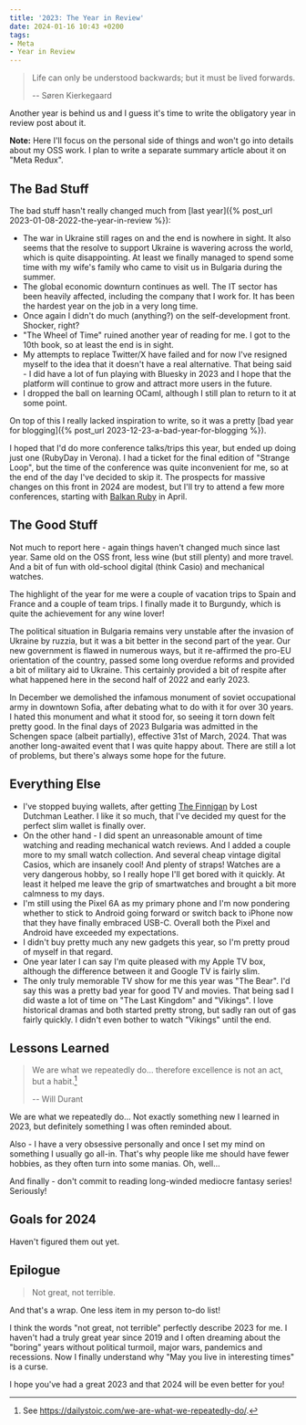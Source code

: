 ```yaml
---
title: '2023: The Year in Review'
date: 2024-01-16 10:43 +0200
tags:
- Meta
- Year in Review
---
```


> Life can only be understood backwards; but it must be lived forwards.
>
> -- Søren Kierkegaard

Another year is behind us and I guess it's time to write the
obligatory year in review post about it.

**Note:** Here I'll focus on the personal side of things and won't go into details about my OSS work. I plan to write a separate summary article about it on "Meta Redux".

## The Bad Stuff

The bad stuff hasn't really changed much from [last year]({% post_url 2023-01-08-2022-the-year-in-review %}):

- The war in Ukraine still rages on and the end is nowhere in sight. It also seems that the resolve to support Ukraine is wavering across the world, which is quite disappointing. At least we finally managed to spend some time with my wife's family who came to visit us in Bulgaria during the summer.
- The global economic downturn continues as well. The IT sector has been heavily affected, including the company that I work for. It has been the hardest year on the job in a very long time.
- Once again I didn't do much (anything?) on the self-development front. Shocker, right?
- "The Wheel of Time" ruined another year of reading for me. I got to the 10th book, so at least the end is in sight.
- My attempts to replace Twitter/X have failed and for now I've resigned myself to the idea that it doesn't have a real alternative. That being said - I did have a lot of fun playing with Bluesky in 2023 and I hope that the platform will continue to grow and attract more users in the future.
- I dropped the ball on learning OCaml, although I still plan to return to it at some point.

On top of this I really lacked inspiration to write, so it was a pretty [bad year for blogging]({% post_url 2023-12-23-a-bad-year-for-blogging %}).

I hoped that I'd do more conference talks/trips this year, but ended up doing
just one (RubyDay in Verona). I had a ticket for the final edition of "Strange
Loop", but the time of the conference was quite inconvenient for me, so at the end of
the day I've decided to skip it. The prospects for massive changes on this front
in 2024 are modest, but I'll try to attend a few more conferences, starting with
[Balkan Ruby](https://balkanruby.com/) in April.

## The Good Stuff

Not much to report here - again things haven't changed much since last
year. Same old on the OSS front, less wine (but still plenty) and more
travel. And a bit of fun with old-school digital (think Casio) and mechanical
watches.

The highlight of the year for me were a couple of vacation trips to Spain and
France and a couple of team trips. I finally made it to Burgundy, which is quite
the achievement for any wine lover!

The political situation in Bulgaria remains very unstable after the invasion of
Ukraine by ruzzia, but it was a bit better in the second part of the year. Our
new government is flawed in numerous ways, but it re-affirmed the pro-EU
orientation of the country, passed some long overdue reforms and provided a bit
of military aid to Ukraine. This certainly provided a bit of respite after what
happened here in the second half of 2022 and early 2023.

In December we demolished the infamous monument of soviet occupational army in
downtown Sofia, after debating what to do with it for over 30 years. I hated
this monument and what it stood for, so seeing it torn down felt pretty good. In
the final days of 2023 Bulgaria was admitted in the Schengen space (albeit
partially), effective 31st of March, 2024. That was another long-awaited event
that I was quite happy about. There are still a lot of problems, but there's
always some hope for the future.

## Everything Else

- I've stopped buying wallets, after getting [The Finnigan](https://www.lostdutchmanleather.com/products/the-finnigan) by Lost Dutchman Leather. I like it so much, that I've decided my quest for the perfect slim wallet is finally over.
- On the other hand - I did spent an unreasonable amount of time watching and reading mechanical watch reviews. And I added a couple more to my small watch collection. And several cheap vintage digital Casios, which are insanely cool! And plenty of straps! Watches are a very dangerous hobby, so I really hope I'll get bored with it quickly. At least it helped me leave the grip of smartwatches and brought a bit more calmness to my days.
- I'm still using the Pixel 6A as my primary phone and I'm now pondering whether to stick to Android going forward or switch back to iPhone now that they have finally embraced USB-C. Overall both the Pixel and Android have exceeded my expectations.
- I didn't buy pretty much any new gadgets this year, so I'm pretty proud of myself in that regard.
- One year later I can say I'm quite pleased with my Apple TV box, although the difference between it and Google TV is fairly slim.
- The only truly memorable TV show for me this year was "The Bear". I'd say this was a pretty bad year for good TV and movies. That being sad I did waste a lot of time on "The Last Kingdom" and "Vikings". I love historical dramas and both started pretty strong, but sadly ran out of gas fairly quickly. I didn't even bother to watch "Vikings" until the end.

## Lessons Learned

> We are what we repeatedly do... therefore excellence is not an act, but a habit.[^1]
>
> -- Will Durant

We are what we repeatedly do... Not exactly something new I learned in 2023, but definitely something I was often reminded about.

Also - I have a very obsessive personally and once I set my mind on something I usually go all-in. That's why people like me should have fewer hobbies, as they often turn into some manias. Oh, well...

And finally - don't commit to reading long-winded mediocre fantasy series! Seriously!

## Goals for 2024

Haven't figured them out yet.

## Epilogue

> Not great, not terrible.

And that's a wrap. One less item in my person to-do list!

I think the words "not great, not terrible" perfectly describe 2023 for me. I
haven't had a truly great year since 2019 and I often dreaming about the
"boring" years without political turmoil, major wars, pandemics and recessions.
Now I finally understand why "May you live in interesting times" is a curse.

I hope you've had a great 2023 and that 2024 will be even better for you!

[^1]: See <https://dailystoic.com/we-are-what-we-repeatedly-do/>.
